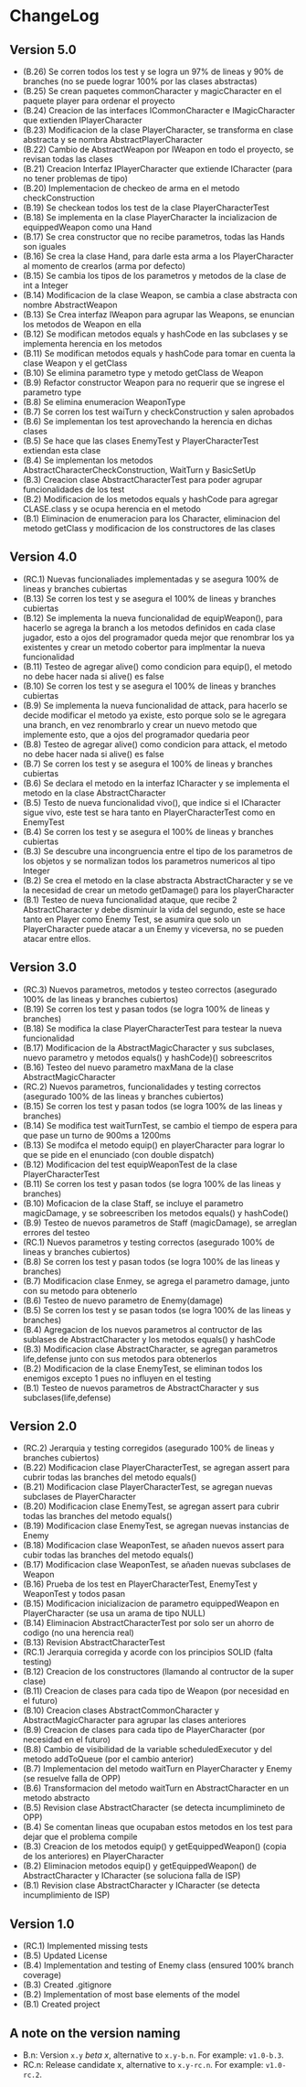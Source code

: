 ChangeLog
=========

Version 5.0
-----------
- (B.26) Se corren todos los test y se logra un 97% de lineas y 90% de branches (no se puede lograr 100% por las clases abstractas)
- (B.25) Se crean paquetes commonCharacter y magicCharacter en el paquete player para ordenar el proyecto
- (B.24) Creacion de las interfaces ICommonCharacter e IMagicCharacter que extienden IPlayerCharacter
- (B.23) Modificacion de la clase PlayerCharacter, se transforma en clase abstracta y se nombra AbstractPlayerCharacter
- (B.22) Cambio de AbstractWeapon por IWeapon en todo el proyecto, se revisan todas las clases
- (B.21) Creacion Interfaz IPlayerCharacter que extiende ICharacter (para no tener problemas de tipo)
- (B.20) Implementacion de checkeo de arma en el metodo checkConstruction
- (B.19) Se checkean todos los test de la clase PlayerCharacterTest
- (B.18) Se implementa en la clase PlayerCharacter la incializacion de equippedWeapon como una Hand
- (B.17) Se crea constructor que no recibe parametros, todas las Hands son iguales
- (B.16) Se crea la clase Hand, para darle esta arma a los PlayerCharacter al momento de crearlos (arma por defecto)
- (B.15) Se cambia los tipos de los parametros y metodos de la clase de int a Integer
- (B.14) Modificacion de la clase Weapon, se cambia a clase abstracta con nombre AbstractWeapon
- (B.13) Se Crea interfaz IWeapon para agrupar las Weapons, se enuncian los metodos de Weapon en ella
- (B.12) Se modifican metodos equals y hashCode en las subclases y se implementa herencia en los metodos 
- (B.11) Se modifican metodos equals y hashCode para tomar en cuenta la clase Weapon y el getClass
- (B.10) Se elimina parametro type y metodo getClass de Weapon
- (B.9) Refactor constructor Weapon para no requerir que se ingrese el parametro type
- (B.8) Se elimina enumeracion WeaponType
- (B.7) Se corren los test waiTurn y checkConstruction y salen aprobados
- (B.6) Se implementan los test aprovechando la herencia en dichas clases
- (B.5) Se hace que las clases EnemyTest y PlayerCharacterTest extiendan esta clase
- (B.4) Se implementan los metodos AbstractCharacterCheckConstruction, WaitTurn y BasicSetUp
- (B.3) Creacion clase AbstractCharacterTest para poder agrupar funcionalidades de los test
- (B.2) Modificacion de los metodos equals y hashCode para agregar CLASE.class y se ocupa herencia en el metodo
- (B.1) Eliminacion de enumeracion para los Character, eliminacion del metodo getClass y modificacion de los constructores de las clases

Version 4.0
-----------
- (RC.1) Nuevas funcionaliades implementadas y se asegura 100% de lineas y branches cubiertas
- (B.13) Se corren los test y se asegura el 100% de lineas y branches cubiertas
- (B.12) Se implementa la nueva funcionalidad de equipWeapon(), para hacerlo se agrega la branch a los metodos definidos en cada clase jugador, esto a ojos del programador queda mejor que renombrar los ya existentes y crear un metodo cobertor para implmentar la nueva funcionalidad
- (B.11) Testeo de agregar alive() como condicion para equip(), el metodo no debe hacer nada si alive() es false
- (B.10) Se corren los test y se asegura el 100% de lineas y branches cubiertas
- (B.9) Se implementa la nueva funcionalidad de attack, para hacerlo se decide modificar el metodo ya existe, esto porque solo se le agregara una branch, en vez renombrarlo y crear un nuevo metodo que implemente esto, que a ojos del programador quedaria peor
- (B.8) Testeo de agregar alive() como condicion para attack, el metodo no debe hacer nada si alive() es false
- (B.7) Se corren los test y se asegura el 100% de lineas y branches cubiertas
- (B.6) Se declara el metodo en la interfaz ICharacter y se implementa el metodo en la clase AbstractCharacter
- (B.5) Testo de nueva funcionalidad vivo(), que indice si el ICharacter sigue vivo, este test se hara tanto en PlayerCharacterTest como en EnemyTest
- (B.4) Se corren los test y se asegura el 100% de lineas y branches cubiertas
- (B.3) Se descubre una incongruencia entre el tipo de los parametros de los objetos y se normalizan todos los parametros numericos al tipo Integer
- (B.2) Se crea el metodo en la clase abstracta AbstractCharacter y se ve la necesidad de crear un metodo getDamage() para los playerCharacter
- (B.1) Testeo de nueva funcionalidad ataque, que recibe 2 AbstractCharacter y debe disminuir la vida del segundo, este se hace tanto en Player como Enemy Test, se asumira que solo un PlayerCharacter puede atacar a un Enemy y viceversa, no se pueden atacar entre ellos.

Version 3.0
-----------
- (RC.3) Nuevos parametros, metodos y testeo correctos (asegurado 100% de las lineas y branches cubiertos)
- (B.19) Se corren los test y pasan todos (se logra 100% de lineas y branches)
- (B.18) Se modifica la clase PlayerCharacterTest para testear la nueva funcionalidad
- (B.17) Modificacion de la AbstractMagicCharacter y sus subclases, nuevo parametro y metodos equals() y hashCode)() sobreescritos
- (B.16) Testeo del nuevo parametro maxMana de la clase AbstractMagicCharacter
- (RC.2) Nuevos parametros, funcionalidades y testing correctos (asegurado 100% de las lineas y branches cubiertos)
- (B.15) Se corren los test y pasan todos (se logra 100% de las lineas y branches)
- (B.14) Se modifica test waitTurnTest, se cambio el tiempo de espera para que pase un turno de 900ms a 1200ms
- (B.13) Se modifca el metodo equip() en playerCharacter para lograr lo que se pide en el enunciado (con double dispatch)
- (B.12) Modificacion del test equipWeaponTest de la clase PlayerCharacterTest
- (B.11) Se corren los test y pasan todos (se logra 100% de las lineas y branches)
- (B.10) Moficacion de la clase Staff, se incluye el parametro magicDamage, y se sobreescriben los metodos equals() y hashCode()
- (B.9) Testeo de nuevos parametros de Staff (magicDamage), se arreglan errores del testeo
- (RC.1) Nuevos parametros y testing correctos (asegurado 100% de lineas y branches cubiertos)
- (B.8) Se corren los test y pasan todos (se logra 100% de las lineas y branches)
- (B.7) Modificacion clase Enmey, se agrega el parametro damage, junto con su metodo para obtenerlo
- (B.6) Testeo de nuevo parametro de Enemy(damage)
- (B.5) Se corren los test y se pasan todos (se logra 100% de las lineas y branches)
- (B.4) Agregacion de los nuevos parametros al contructor de las sublases de AbstractCharacter y los metodos equals() y hashCode
- (B.3) Modificacion clase AbstractCharacter, se agregan parametros life,defense junto con sus metodos para obtenerlos
- (B.2) Modificacion de la clase EnemyTest, se eliminan todos los enemigos excepto 1 pues no influyen en el testing
- (B.1) Testeo de nuevos parametros de AbstractCharacter y sus subclases(life,defense)

Version 2.0
-----------
- (RC.2) Jerarquia y testing corregidos (asegurado 100% de lineas y branches cubiertos)
- (B.22) Modificacion clase PlayerCharacterTest, se agregan assert para cubrir todas las branches del metodo equals()
- (B.21) Modificacion clase PlayerCharacterTest, se agregan nuevas subclases de PlayerCharacter
- (B.20) Modificacion clase EnemyTest, se agregan assert para cubrir todas las branches del metodo equals()
- (B.19) Modificacion clase EnemyTest, se agregan nuevas instancias de Enemy
- (B.18) Modificacion clase WeaponTest, se añaden nuevos assert para cubir todas las branches del metodo equals()
- (B.17) Modificacion clase WeaponTest, se añaden nuevas subclases de Weapon
- (B.16) Prueba de los test en PlayerCharacterTest, EnemyTest y WeaponTest y todos pasan
- (B.15) Modificacion inicializacion de parametro equippedWeapon en PlayerCharacter (se usa un arama de tipo NULL)
- (B.14) Eliminacion AbstractCharacterTest por solo ser un ahorro de codigo (no una herencia real)
- (B.13) Revision AbstractCharacterTest
- (RC.1) Jerarquia corregida y acorde con los principios SOLID (falta testing)
- (B.12) Creacion de los constructores (llamando al contructor de la super clase)
- (B.11) Creacion de clases para cada tipo de Weapon (por necesidad en el futuro)
- (B.10) Creacion clases AbstractCommonCharacter y AbstractMagicCharacter para agrupar las clases anteriores
- (B.9) Creacion de clases para cada tipo de PlayerCharacter (por necesidad en el futuro)
- (B.8) Cambio de visibilidad de la variable scheduledExecutor y del metodo addToQueue (por el cambio anterior)
- (B.7) Implementacion del metodo waitTurn en PlayerCharacter y Enemy (se resuelve falla de OPP)
- (B.6) Transformacion del metodo waitTurn en AbstractCharacter en un metodo abstracto 
- (B.5) Revision clase AbstractCharacter (se detecta incumplimineto de OPP)
- (B.4) Se comentan lineas que ocupaban estos metodos en los test para dejar que el problema compile
- (B.3) Creacion de los metodos equip() y getEquippedWeapon() (copia de los anteriores) en PlayerCharacter
- (B.2) Eliminacion  metodos equip() y getEquippedWeapon() de AbstractCharacter y ICharacter (se soluciona falla de ISP)
- (B.1) Revision clase AbstractCharacter y ICharacter (se detecta incumplimiento de ISP)

Version 1.0
-----------
- (RC.1) Implemented missing tests
- (B.5) Updated License
- (B.4) Implementation and testing of Enemy class (ensured 100% branch coverage)
- (B.3) Created .gitignore
- (B.2) Implementation of most base elements of the model
- (B.1) Created project

A note on the version naming
----------------------------
- B.n: Version ``x.y`` _beta x_, alternative to ``x.y-b.n``.
  For example: ``v1.0-b.3``.
- RC.n: Release candidate x, alternative to ``x.y-rc.n``.
  For example: ``v1.0-rc.2``.